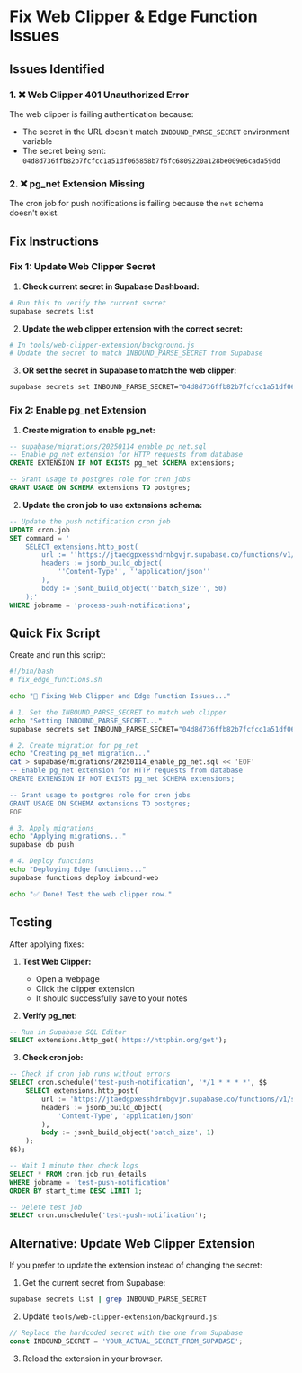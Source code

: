 # Fix Web Clipper & Edge Function Issues

## Issues Identified

### 1. ❌ Web Clipper 401 Unauthorized Error
The web clipper is failing authentication because:
- The secret in the URL doesn't match `INBOUND_PARSE_SECRET` environment variable
- The secret being sent: `04d8d736ffb82b7fcfcc1a51df065858b7f6fc6809220a128be009e6cada59dd`

### 2. ❌ pg_net Extension Missing
The cron job for push notifications is failing because the `net` schema doesn't exist.

## Fix Instructions

### Fix 1: Update Web Clipper Secret

1. **Check current secret in Supabase Dashboard:**
```bash
# Run this to verify the current secret
supabase secrets list
```

2. **Update the web clipper extension with the correct secret:**
```bash
# In tools/web-clipper-extension/background.js
# Update the secret to match INBOUND_PARSE_SECRET from Supabase
```

3. **OR set the secret in Supabase to match the web clipper:**
```bash
supabase secrets set INBOUND_PARSE_SECRET="04d8d736ffb82b7fcfcc1a51df065858b7f6fc6809220a128be009e6cada59dd"
```

### Fix 2: Enable pg_net Extension

1. **Create migration to enable pg_net:**
```sql
-- supabase/migrations/20250114_enable_pg_net.sql
-- Enable pg_net extension for HTTP requests from database
CREATE EXTENSION IF NOT EXISTS pg_net SCHEMA extensions;

-- Grant usage to postgres role for cron jobs
GRANT USAGE ON SCHEMA extensions TO postgres;
```

2. **Update the cron job to use extensions schema:**
```sql
-- Update the push notification cron job
UPDATE cron.job 
SET command = '
    SELECT extensions.http_post(
        url := ''https://jtaedgpxesshdrnbgvjr.supabase.co/functions/v1/send-push-notification-v1'',
        headers := jsonb_build_object(
            ''Content-Type'', ''application/json''
        ),
        body := jsonb_build_object(''batch_size'', 50)
    );'
WHERE jobname = 'process-push-notifications';
```

## Quick Fix Script

Create and run this script:
```bash
#!/bin/bash
# fix_edge_functions.sh

echo "🔧 Fixing Web Clipper and Edge Function Issues..."

# 1. Set the INBOUND_PARSE_SECRET to match web clipper
echo "Setting INBOUND_PARSE_SECRET..."
supabase secrets set INBOUND_PARSE_SECRET="04d8d736ffb82b7fcfcc1a51df065858b7f6fc6809220a128be009e6cada59dd"

# 2. Create migration for pg_net
echo "Creating pg_net migration..."
cat > supabase/migrations/20250114_enable_pg_net.sql << 'EOF'
-- Enable pg_net extension for HTTP requests from database
CREATE EXTENSION IF NOT EXISTS pg_net SCHEMA extensions;

-- Grant usage to postgres role for cron jobs
GRANT USAGE ON SCHEMA extensions TO postgres;
EOF

# 3. Apply migrations
echo "Applying migrations..."
supabase db push

# 4. Deploy functions
echo "Deploying Edge functions..."
supabase functions deploy inbound-web

echo "✅ Done! Test the web clipper now."
```

## Testing

After applying fixes:

1. **Test Web Clipper:**
   - Open a webpage
   - Click the clipper extension
   - It should successfully save to your notes

2. **Verify pg_net:**
```sql
-- Run in Supabase SQL Editor
SELECT extensions.http_get('https://httpbin.org/get');
```

3. **Check cron job:**
```sql
-- Check if cron job runs without errors
SELECT cron.schedule('test-push-notification', '*/1 * * * *', $$
    SELECT extensions.http_post(
        url := 'https://jtaedgpxesshdrnbgvjr.supabase.co/functions/v1/send-push-notification-v1',
        headers := jsonb_build_object(
            'Content-Type', 'application/json'
        ),
        body := jsonb_build_object('batch_size', 1)
    );
$$);

-- Wait 1 minute then check logs
SELECT * FROM cron.job_run_details 
WHERE jobname = 'test-push-notification' 
ORDER BY start_time DESC LIMIT 1;

-- Delete test job
SELECT cron.unschedule('test-push-notification');
```

## Alternative: Update Web Clipper Extension

If you prefer to update the extension instead of changing the secret:

1. Get the current secret from Supabase:
```bash
supabase secrets list | grep INBOUND_PARSE_SECRET
```

2. Update `tools/web-clipper-extension/background.js`:
```javascript
// Replace the hardcoded secret with the one from Supabase
const INBOUND_SECRET = 'YOUR_ACTUAL_SECRET_FROM_SUPABASE';
```

3. Reload the extension in your browser.
